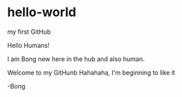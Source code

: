 # hello-world
my first GitHub

Hello Humans!

I am Bong new here in the hub and also human.

Welcome to my GitHunb
Hahahaha, I'm beginning to like it

-Bong
